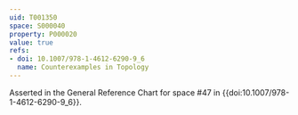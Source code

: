 ```yaml
---
uid: T001350
space: S000040
property: P000020
value: true
refs:
- doi: 10.1007/978-1-4612-6290-9_6
  name: Counterexamples in Topology
---
```


Asserted in the General Reference Chart for space #47 in
{{doi:10.1007/978-1-4612-6290-9_6}}.
